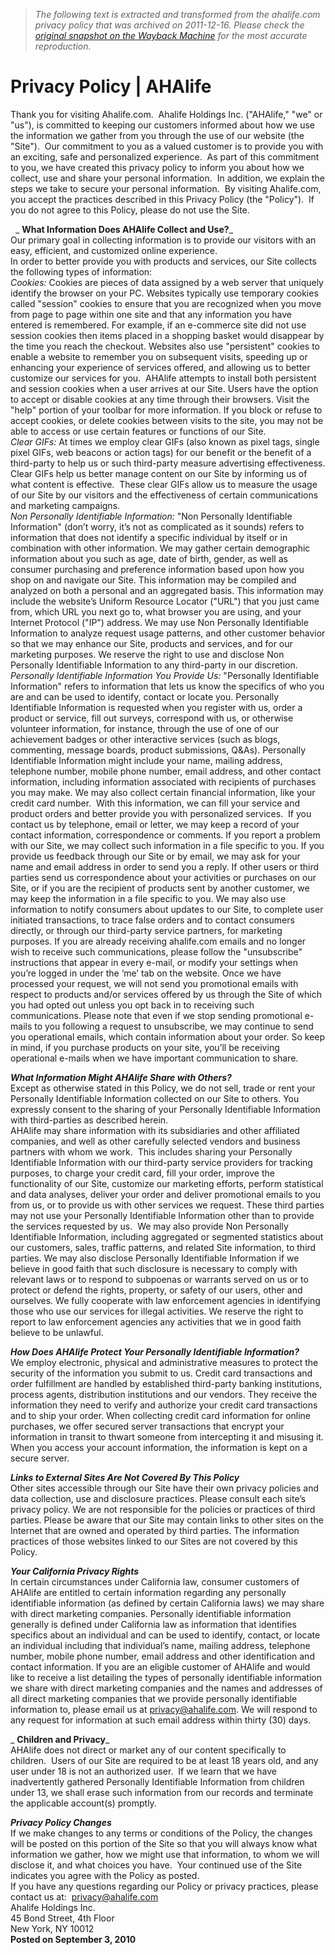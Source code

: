 > *The following text is extracted and transformed from the ahalife.com privacy policy that was archived on 2011-12-16. Please check the [original snapshot on the Wayback Machine](https://web.archive.org/web/20111216143909id_/http%3A//www.ahalife.com/privacy) for the most accurate reproduction.*

# Privacy Policy | AHAlife

Thank you for visiting Ahalife.com.  Ahalife Holdings Inc. ("AHAlife," "we" or "us"), is committed to keeping our customers informed about how we use the information we gather from you through the use of our website (the "Site").  Our commitment to you as a valued customer is to provide you with an exciting, safe and personalized experience.  As part of this commitment to you, we have created this privacy policy to inform you about how we collect, use and share your personal information.  In addition, we explain the steps we take to secure your personal information.  By visiting Ahalife.com, you accept the practices described in this Privacy Policy (the "Policy").  If you do not agree to this Policy, please do not use the Site.

  _ **What Information Does AHAlife Collect and Use?**_  
Our primary goal in collecting information is to provide our visitors with an easy, efficient, and customized online experience.   
In order to better provide you with products and services, our Site collects the following types of information:   
_Cookies:_ Cookies are pieces of data assigned by a web server that uniquely identify the browser on your PC. Websites typically use temporary cookies called "session" cookies to ensure that you are recognized when you move from page to page within one site and that any information you have entered is remembered. For example, if an e-commerce site did not use session cookies then items placed in a shopping basket would disappear by the time you reach the checkout. Websites also use "persistent" cookies to enable a website to remember you on subsequent visits, speeding up or enhancing your experience of services offered, and allowing us to better customize our services for you.  AHAlife attempts to install both persistent and session cookies when a user arrives at our Site. Users have the option to accept or disable cookies at any time through their browsers. Visit the "help" portion of your toolbar for more information. If you block or refuse to accept cookies, or delete cookies between visits to the site, you may not be able to access or use certain features or functions of our Site.  
 _Clear GIFs:_ At times we employ clear GIFs (also known as pixel tags, single pixel GIFs, web beacons or action tags) for our benefit or the benefit of a third-party to help us or such third-party measure advertising effectiveness. Clear GIFs help us better manage content on our Site by informing us of what content is effective.  These clear GIFs allow us to measure the usage of our Site by our visitors and the effectiveness of certain communications and marketing campaigns.   
_Non Personally Identifiable Information:_ "Non Personally Identifiable Information" (don’t worry, it’s not as complicated as it sounds) refers to information that does not identify a specific individual by itself or in combination with other information. We may gather certain demographic information about you such as age, date of birth, gender, as well as consumer purchasing and preference information based upon how you shop on and navigate our Site. This information may be compiled and analyzed on both a personal and an aggregated basis. This information may include the website’s Uniform Resource Locator ("URL") that you just came from, which URL you next go to, what browser you are using, and your Internet Protocol ("IP") address. We may use Non Personally Identifiable Information to analyze request usage patterns, and other customer behavior so that we may enhance our Site, products and services, and for our marketing purposes. We reserve the right to use and disclose Non Personally Identifiable Information to any third-party in our discretion.  
 _Personally Identifiable Information You Provide Us:_ "Personally Identifiable Information" refers to information that lets us know the specifics of who you are and can be used to identify, contact or locate you. Personally Identifiable Information is requested when you register with us, order a product or service, fill out surveys, correspond with us, or otherwise volunteer information, for instance, through the use of one of our achievement badges or other interactive services (such as blogs, commenting, message boards, product submissions, Q&As). Personally Identifiable Information might include your name, mailing address, telephone number, mobile phone number, email address, and other contact information, including information associated with recipients of purchases you may make. We may also collect certain financial information, like your credit card number.  With this information, we can fill your service and product orders and better provide you with personalized services.  If you contact us by telephone, email or letter, we may keep a record of your contact information, correspondence or comments. If you report a problem with our Site, we may collect such information in a file specific to you. If you provide us feedback through our Site or by email, we may ask for your name and email address in order to send you a reply. If other users or third parties send us correspondence about your activities or purchases on our Site, or if you are the recipient of products sent by another customer, we may keep the information in a file specific to you. We may also use information to notify consumers about updates to our Site, to complete user initiated transactions, to trace false orders and to contact consumers directly, or through our third-party service partners, for marketing purposes. If you are already receiving ahalife.com emails and no longer wish to receive such communications, please follow the "unsubscribe" instructions that appear in every e-mail, or modify your settings when you’re logged in under the ‘me’ tab on the website. Once we have processed your request, we will not send you promotional emails with respect to products and/or services offered by us through the Site of which you had opted out unless you opt back in to receiving such communications. Please note that even if we stop sending promotional e-mails to you following a request to unsubscribe, we may continue to send you operational emails, which contain information about your order. So keep in mind, if you purchase products on your site, you’ll be receiving operational e-mails when we have important communication to share. 

_**What Information Might AHAlife Share with Others?**_  
Except as otherwise stated in this Policy, we do not sell, trade or rent your Personally Identifiable Information collected on our Site to others. You expressly consent to the sharing of your Personally Identifiable Information with third-parties as described herein.  
AHAlife may share information with its subsidiaries and other affiliated companies, and well as other carefully selected vendors and business partners with whom we work.  This includes sharing your Personally Identifiable Information with our third-party service providers for tracking purposes, to charge your credit card, fill your order, improve the functionality of our Site, customize our marketing efforts, perform statistical and data analyses, deliver your order and deliver promotional emails to you from us, or to provide us with other services we request. These third parties may not use your Personally Identifiable Information other than to provide the services requested by us.  We may also provide Non Personally Identifiable Information, including aggregated or segmented statistics about our customers, sales, traffic patterns, and related Site information, to third parties. We may also disclose Personally Identifiable Information if we believe in good faith that such disclosure is necessary to comply with relevant laws or to respond to subpoenas or warrants served on us or to protect or defend the rights, property, or safety of our users, other and ourselves. We fully cooperate with law enforcement agencies in identifying those who use our services for illegal activities. We reserve the right to report to law enforcement agencies any activities that we in good faith believe to be unlawful. 

_**How Does AHAlife Protect Your Personally Identifiable Information?**_  
We employ electronic, physical and administrative measures to protect the security of the information you submit to us. Credit card transactions and order fulfillment are handled by established third-party banking institutions, process agents, distribution institutions and our vendors. They receive the information they need to verify and authorize your credit card transactions and to ship your order. When collecting credit card information for online purchases, we offer secured server transactions that encrypt your information in transit to thwart someone from intercepting it and misusing it. When you access your account information, the information is kept on a secure server. 

_**Links to External Sites Are Not Covered By This Policy**_  
Other sites accessible through our Site have their own privacy policies and data collection, use and disclosure practices. Please consult each site’s privacy policy. We are not responsible for the policies or practices of third parties. Please be aware that our Site may contain links to other sites on the Internet that are owned and operated by third parties. The information practices of those websites linked to our Sites are not covered by this Policy. 

_**Your California Privacy Rights**_  
In certain circumstances under California law, consumer customers of AHAlife are entitled to certain information regarding any personally identifiable information (as defined by certain California laws) we may share with direct marketing companies. Personally identifiable information generally is defined under California law as information that identifies specifics about an individual and can be used to identify, contact, or locate an individual including that individual’s name, mailing address, telephone number, mobile phone number, email address and other identification and contact information. If you are an eligible customer of AHAlife and would like to receive a list detailing the types of personally identifiable information we share with direct marketing companies and the names and addresses of all direct marketing companies that we provide personally identifiable information to, please email us at privacy@ahalife.com. We will respond to any request for information at such email address within thirty (30) days.

 _ **Children and Privacy**_  
AHAlife does not direct or market any of our content specifically to children.  Users of our Site are required to be at least 18 years old, and any user under 18 is not an authorized user.  If we learn that we have inadvertently gathered Personally Identifiable Information from children under 13, we shall erase such information from our records and terminate the applicable account(s) promptly. 

_**Privacy Policy Changes**_  
If we make changes to any terms or conditions of the Policy, the changes will be posted on this portion of the Site so that you will always know what information we gather, how we might use that information, to whom we will disclose it, and what choices you have.  Your continued use of the Site indicates you agree with the Policy as posted.    
If you have any questions regarding our Policy or privacy practices, please contact us at:  privacy@ahalife.com  
Ahalife Holdings Inc.  
45 Bond Street, 4th Floor  
New York, NY 10012  
 **Posted on September 3, 2010**
